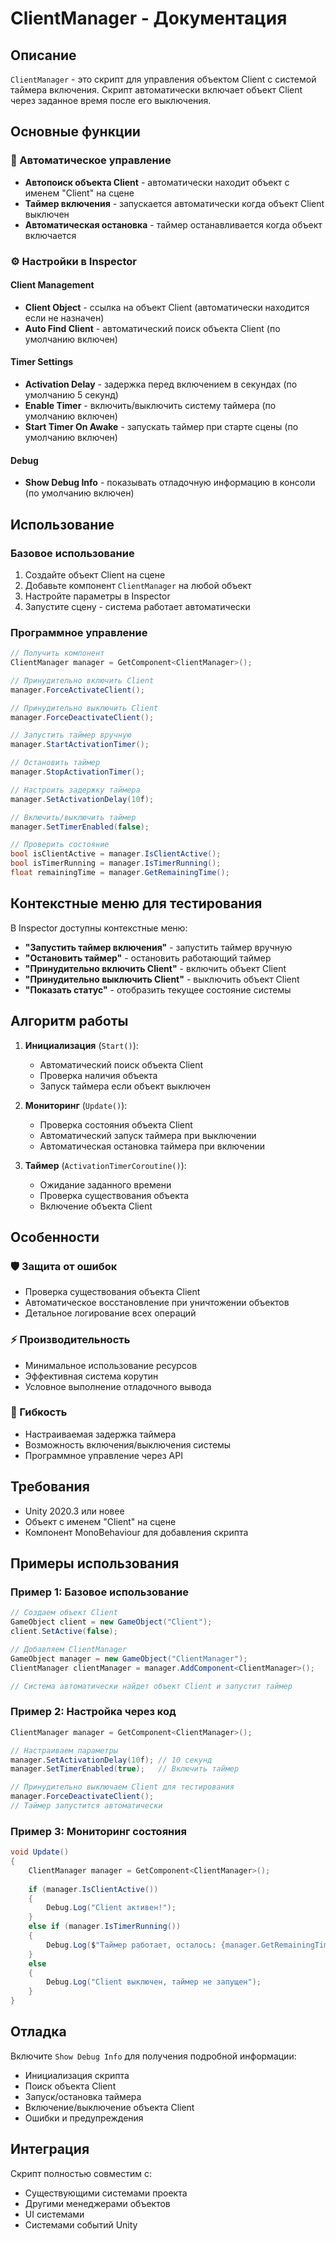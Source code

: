 # ClientManager - Документация

## Описание
`ClientManager` - это скрипт для управления объектом Client с системой таймера включения. Скрипт автоматически включает объект Client через заданное время после его выключения.

## Основные функции

### 🎯 Автоматическое управление
- **Автопоиск объекта Client** - автоматически находит объект с именем "Client" на сцене
- **Таймер включения** - запускается автоматически когда объект Client выключен
- **Автоматическая остановка** - таймер останавливается когда объект включается

### ⚙️ Настройки в Inspector

#### Client Management
- **Client Object** - ссылка на объект Client (автоматически находится если не назначен)
- **Auto Find Client** - автоматический поиск объекта Client (по умолчанию включен)

#### Timer Settings
- **Activation Delay** - задержка перед включением в секундах (по умолчанию 5 секунд)
- **Enable Timer** - включить/выключить систему таймера (по умолчанию включен)
- **Start Timer On Awake** - запускать таймер при старте сцены (по умолчанию включен)

#### Debug
- **Show Debug Info** - показывать отладочную информацию в консоли (по умолчанию включен)

## Использование

### Базовое использование
1. Создайте объект Client на сцене
2. Добавьте компонент `ClientManager` на любой объект
3. Настройте параметры в Inspector
4. Запустите сцену - система работает автоматически

### Программное управление
```csharp
// Получить компонент
ClientManager manager = GetComponent<ClientManager>();

// Принудительно включить Client
manager.ForceActivateClient();

// Принудительно выключить Client
manager.ForceDeactivateClient();

// Запустить таймер вручную
manager.StartActivationTimer();

// Остановить таймер
manager.StopActivationTimer();

// Настроить задержку таймера
manager.SetActivationDelay(10f);

// Включить/выключить таймер
manager.SetTimerEnabled(false);

// Проверить состояние
bool isClientActive = manager.IsClientActive();
bool isTimerRunning = manager.IsTimerRunning();
float remainingTime = manager.GetRemainingTime();
```

## Контекстные меню для тестирования

В Inspector доступны контекстные меню:
- **"Запустить таймер включения"** - запустить таймер вручную
- **"Остановить таймер"** - остановить работающий таймер
- **"Принудительно включить Client"** - включить объект Client
- **"Принудительно выключить Client"** - выключить объект Client
- **"Показать статус"** - отобразить текущее состояние системы

## Алгоритм работы

1. **Инициализация** (`Start()`):
   - Автоматический поиск объекта Client
   - Проверка наличия объекта
   - Запуск таймера если объект выключен

2. **Мониторинг** (`Update()`):
   - Проверка состояния объекта Client
   - Автоматический запуск таймера при выключении
   - Автоматическая остановка таймера при включении

3. **Таймер** (`ActivationTimerCoroutine()`):
   - Ожидание заданного времени
   - Проверка существования объекта
   - Включение объекта Client

## Особенности

### 🛡️ Защита от ошибок
- Проверка существования объекта Client
- Автоматическое восстановление при уничтожении объектов
- Детальное логирование всех операций

### ⚡ Производительность
- Минимальное использование ресурсов
- Эффективная система корутин
- Условное выполнение отладочного вывода

### 🔧 Гибкость
- Настраиваемая задержка таймера
- Возможность включения/выключения системы
- Программное управление через API

## Требования

- Unity 2020.3 или новее
- Объект с именем "Client" на сцене
- Компонент MonoBehaviour для добавления скрипта

## Примеры использования

### Пример 1: Базовое использование
```csharp
// Создаем объект Client
GameObject client = new GameObject("Client");
client.SetActive(false);

// Добавляем ClientManager
GameObject manager = new GameObject("ClientManager");
ClientManager clientManager = manager.AddComponent<ClientManager>();

// Система автоматически найдет объект Client и запустит таймер
```

### Пример 2: Настройка через код
```csharp
ClientManager manager = GetComponent<ClientManager>();

// Настраиваем параметры
manager.SetActivationDelay(10f); // 10 секунд
manager.SetTimerEnabled(true);   // Включить таймер

// Принудительно выключаем Client для тестирования
manager.ForceDeactivateClient();
// Таймер запустится автоматически
```

### Пример 3: Мониторинг состояния
```csharp
void Update()
{
    ClientManager manager = GetComponent<ClientManager>();
    
    if (manager.IsClientActive())
    {
        Debug.Log("Client активен!");
    }
    else if (manager.IsTimerRunning())
    {
        Debug.Log($"Таймер работает, осталось: {manager.GetRemainingTime()} секунд");
    }
    else
    {
        Debug.Log("Client выключен, таймер не запущен");
    }
}
```

## Отладка

Включите `Show Debug Info` для получения подробной информации:
- Инициализация скрипта
- Поиск объекта Client
- Запуск/остановка таймера
- Включение/выключение объекта Client
- Ошибки и предупреждения

## Интеграция

Скрипт полностью совместим с:
- Существующими системами проекта
- Другими менеджерами объектов
- UI системами
- Системами событий Unity
